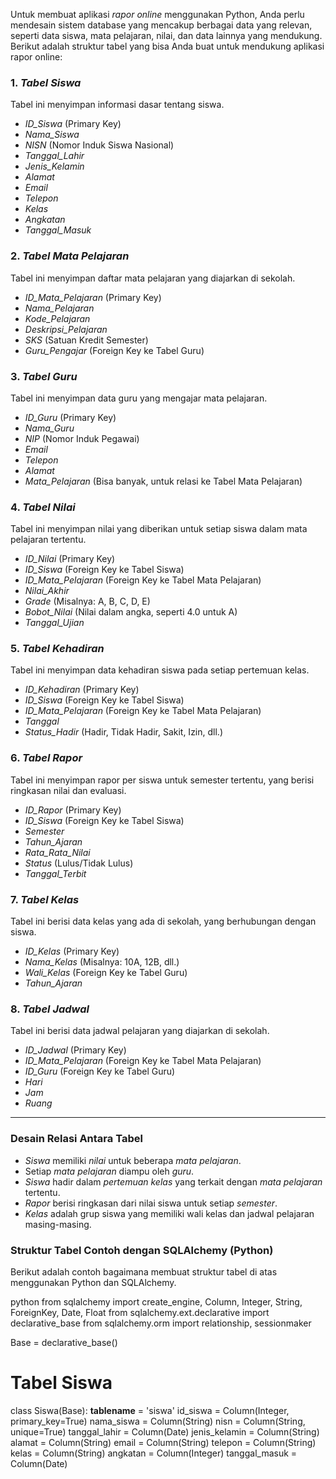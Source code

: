 Untuk membuat aplikasi *rapor online* menggunakan Python, Anda perlu mendesain sistem database yang mencakup berbagai data yang relevan, seperti data siswa, mata pelajaran, nilai, dan data lainnya yang mendukung. Berikut adalah struktur tabel yang bisa Anda buat untuk mendukung aplikasi rapor online:

### 1. *Tabel Siswa*
Tabel ini menyimpan informasi dasar tentang siswa.

- *ID_Siswa* (Primary Key)
- *Nama_Siswa*
- *NISN* (Nomor Induk Siswa Nasional)
- *Tanggal_Lahir*
- *Jenis_Kelamin*
- *Alamat*
- *Email*
- *Telepon*
- *Kelas*
- *Angkatan*
- *Tanggal_Masuk*

### 2. *Tabel Mata Pelajaran*
Tabel ini menyimpan daftar mata pelajaran yang diajarkan di sekolah.

- *ID_Mata_Pelajaran* (Primary Key)
- *Nama_Pelajaran*
- *Kode_Pelajaran*
- *Deskripsi_Pelajaran*
- *SKS* (Satuan Kredit Semester)
- *Guru_Pengajar* (Foreign Key ke Tabel Guru)

### 3. *Tabel Guru*
Tabel ini menyimpan data guru yang mengajar mata pelajaran.

- *ID_Guru* (Primary Key)
- *Nama_Guru*
- *NIP* (Nomor Induk Pegawai)
- *Email*
- *Telepon*
- *Alamat*
- *Mata_Pelajaran* (Bisa banyak, untuk relasi ke Tabel Mata Pelajaran)

### 4. *Tabel Nilai*
Tabel ini menyimpan nilai yang diberikan untuk setiap siswa dalam mata pelajaran tertentu.

- *ID_Nilai* (Primary Key)
- *ID_Siswa* (Foreign Key ke Tabel Siswa)
- *ID_Mata_Pelajaran* (Foreign Key ke Tabel Mata Pelajaran)
- *Nilai_Akhir*
- *Grade* (Misalnya: A, B, C, D, E)
- *Bobot_Nilai* (Nilai dalam angka, seperti 4.0 untuk A)
- *Tanggal_Ujian*

### 5. *Tabel Kehadiran*
Tabel ini menyimpan data kehadiran siswa pada setiap pertemuan kelas.

- *ID_Kehadiran* (Primary Key)
- *ID_Siswa* (Foreign Key ke Tabel Siswa)
- *ID_Mata_Pelajaran* (Foreign Key ke Tabel Mata Pelajaran)
- *Tanggal*
- *Status_Hadir* (Hadir, Tidak Hadir, Sakit, Izin, dll.)

### 6. *Tabel Rapor*
Tabel ini menyimpan rapor per siswa untuk semester tertentu, yang berisi ringkasan nilai dan evaluasi.

- *ID_Rapor* (Primary Key)
- *ID_Siswa* (Foreign Key ke Tabel Siswa)
- *Semester*
- *Tahun_Ajaran*
- *Rata_Rata_Nilai*
- *Status* (Lulus/Tidak Lulus)
- *Tanggal_Terbit*

### 7. *Tabel Kelas*
Tabel ini berisi data kelas yang ada di sekolah, yang berhubungan dengan siswa.

- *ID_Kelas* (Primary Key)
- *Nama_Kelas* (Misalnya: 10A, 12B, dll.)
- *Wali_Kelas* (Foreign Key ke Tabel Guru)
- *Tahun_Ajaran*

### 8. *Tabel Jadwal*
Tabel ini berisi data jadwal pelajaran yang diajarkan di sekolah.

- *ID_Jadwal* (Primary Key)
- *ID_Mata_Pelajaran* (Foreign Key ke Tabel Mata Pelajaran)
- *ID_Guru* (Foreign Key ke Tabel Guru)
- *Hari*
- *Jam*
- *Ruang*

---

### Desain Relasi Antara Tabel
- *Siswa* memiliki *nilai* untuk beberapa *mata pelajaran*.
- Setiap *mata pelajaran* diampu oleh *guru*.
- *Siswa* hadir dalam *pertemuan kelas* yang terkait dengan *mata pelajaran* tertentu.
- *Rapor* berisi ringkasan dari nilai siswa untuk setiap *semester*.
- *Kelas* adalah grup siswa yang memiliki wali kelas dan jadwal pelajaran masing-masing.

### Struktur Tabel Contoh dengan SQLAlchemy (Python)

Berikut adalah contoh bagaimana membuat struktur tabel di atas menggunakan Python dan SQLAlchemy.

python
from sqlalchemy import create_engine, Column, Integer, String, ForeignKey, Date, Float
from sqlalchemy.ext.declarative import declarative_base
from sqlalchemy.orm import relationship, sessionmaker

Base = declarative_base()

# Tabel Siswa
class Siswa(Base):
    __tablename__ = 'siswa'
    id_siswa = Column(Integer, primary_key=True)
    nama_siswa = Column(String)
    nisn = Column(String, unique=True)
    tanggal_lahir = Column(Date)
    jenis_kelamin = Column(String)
    alamat = Column(String)
    email = Column(String)
    telepon = Column(String)
    kelas = Column(String)
    angkatan = Column(Integer)
    tanggal_masuk = Column(Date)
